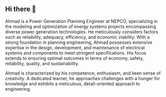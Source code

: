 ## Hi there 👋

Ahmad is a Power Generation Planning Engineer at NEPCO, specializing in the modeling and optimization of energy systems projects encompassing diverse power generation technologies. He meticulously considers factors such as reliability, adequacy, efficiency, and economic viability. 
With a strong foundation in planning engineering, Ahmad possesses extensive expertise in the design, development, and maintenance of electrical systems and components to meet stringent specifications. His focus extends to ensuring optimal outcomes in terms of economy, safety, reliability, quality, and sustainability.

Ahmad is characterized by his competence, enthusiasm, and keen sense of creativity. A dedicated learner, he approaches challenges with a hunger for knowledge and exhibits a meticulous, detail-oriented approach to engineering.
